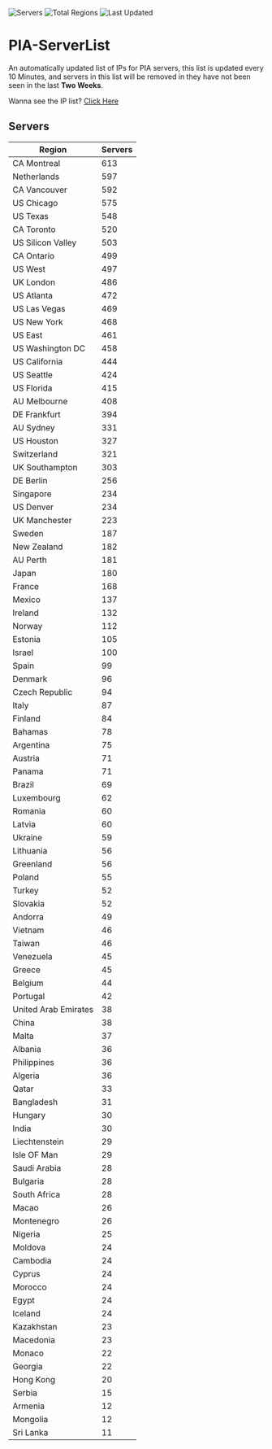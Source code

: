 ![Servers](https://img.shields.io/badge/Servers-16,077-darkgreen)
![Total Regions](https://img.shields.io/badge/Total_Regions-97-darkgreen)
![Last Updated](https://img.shields.io/badge/Last_Updated-April_30_2024_17:00_EDT-darkgreen)

# PIA-ServerList
An automatically updated list of IPs for PIA servers, this list is updated every 10 Minutes, and servers in this list will be removed in they have not been seen in the last **Two Weeks**.

Wanna see the IP list? [Click Here](./servers.json)

## Servers
| Region               | Servers |
|----------------------|---------|
| CA Montreal | 613 |
| Netherlands | 597 |
| CA Vancouver | 592 |
| US Chicago | 575 |
| US Texas | 548 |
| CA Toronto | 520 |
| US Silicon Valley | 503 |
| CA Ontario | 499 |
| US West | 497 |
| UK London | 486 |
| US Atlanta | 472 |
| US Las Vegas | 469 |
| US New York | 468 |
| US East | 461 |
| US Washington DC | 458 |
| US California | 444 |
| US Seattle | 424 |
| US Florida | 415 |
| AU Melbourne | 408 |
| DE Frankfurt | 394 |
| AU Sydney | 331 |
| US Houston | 327 |
| Switzerland | 321 |
| UK Southampton | 303 |
| DE Berlin | 256 |
| Singapore | 234 |
| US Denver | 234 |
| UK Manchester | 223 |
| Sweden | 187 |
| New Zealand | 182 |
| AU Perth | 181 |
| Japan | 180 |
| France | 168 |
| Mexico | 137 |
| Ireland | 132 |
| Norway | 112 |
| Estonia | 105 |
| Israel | 100 |
| Spain | 99 |
| Denmark | 96 |
| Czech Republic | 94 |
| Italy | 87 |
| Finland | 84 |
| Bahamas | 78 |
| Argentina | 75 |
| Austria | 71 |
| Panama | 71 |
| Brazil | 69 |
| Luxembourg | 62 |
| Romania | 60 |
| Latvia | 60 |
| Ukraine | 59 |
| Lithuania | 56 |
| Greenland | 56 |
| Poland | 55 |
| Turkey | 52 |
| Slovakia | 52 |
| Andorra | 49 |
| Vietnam | 46 |
| Taiwan | 46 |
| Venezuela | 45 |
| Greece | 45 |
| Belgium | 44 |
| Portugal | 42 |
| United Arab Emirates | 38 |
| China | 38 |
| Malta | 37 |
| Albania | 36 |
| Philippines | 36 |
| Algeria | 36 |
| Qatar | 33 |
| Bangladesh | 31 |
| Hungary | 30 |
| India | 30 |
| Liechtenstein | 29 |
| Isle OF Man | 29 |
| Saudi Arabia | 28 |
| Bulgaria | 28 |
| South Africa | 28 |
| Macao | 26 |
| Montenegro | 26 |
| Nigeria | 25 |
| Moldova | 24 |
| Cambodia | 24 |
| Cyprus | 24 |
| Morocco | 24 |
| Egypt | 24 |
| Iceland | 24 |
| Kazakhstan | 23 |
| Macedonia | 23 |
| Monaco | 22 |
| Georgia | 22 |
| Hong Kong | 20 |
| Serbia | 15 |
| Armenia | 12 |
| Mongolia | 12 |
| Sri Lanka | 11 |